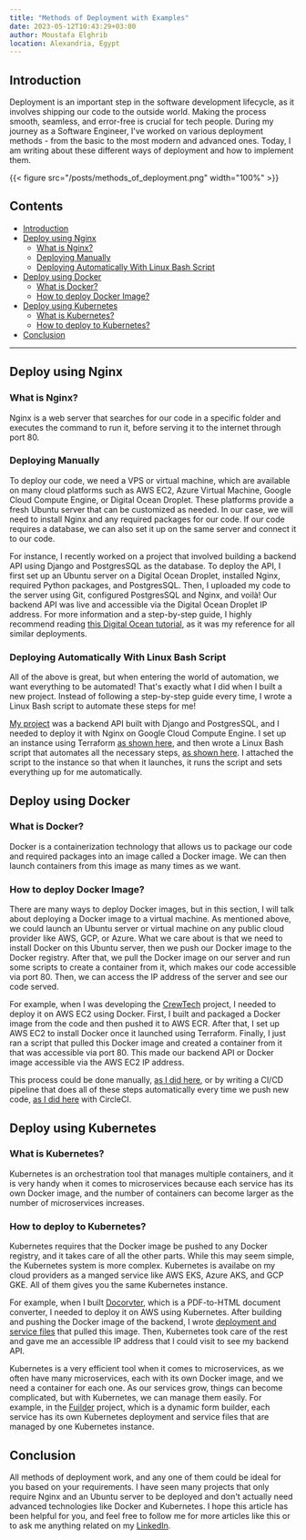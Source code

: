 ```yaml
---
title: "Methods of Deployment with Examples"
date: 2023-05-12T10:43:29+03:00
author: Moustafa Elghrib
location: Alexandria, Egypt
---
```


## Introduction
Deployment is an important step in the software development lifecycle, as it involves shipping our code to the outside world. Making the process smooth, seamless, and error-free is crucial for tech people. During my journey as a Software Engineer, I've worked on various deployment methods - from the basic to the most modern and advanced ones. Today, I am writing about these different ways of deployment and how to implement them.

{{< figure src="/posts/methods_of_deployment.png" width="100%" >}}

## Contents
- [Introduction](#introduction)
- [Deploy using Nginx](#deploy-using-nginx)
    - [What is Nginx?](#what-is-nginx)
    - [Deploying Manually](#deploying-manually)
    - [Deploying Automatically With Linux Bash Script](#deploying-automatically-with-linux-bash-script)
- [Deploy using Docker](#deploy-using-docker)
    - [What is Docker?](#what-is-docker)
    - [How to deploy Docker Image?](#how-to-deploy-docker-image)
- [Deploy using Kubernetes](#deploy-using-kubernetes)
    - [What is Kubernetes?](#what-is-kubernetes)
    - [How to deploy to Kubernetes?](#how-to-deploy-to-kubernetes)
- [Conclusion](#conclusion)

---

## Deploy using Nginx

### What is Nginx?
Nginx is a web server that searches for our code in a specific folder and executes the command to run it, before serving it to the internet through port 80.

### Deploying Manually
To deploy our code, we need a VPS or virtual machine, which are available on many cloud platforms such as AWS EC2, Azure Virtual Machine, Google Cloud Compute Engine, or Digital Ocean Droplet. These platforms provide a fresh Ubuntu server that can be customized as needed. In our case, we will need to install Nginx and any required packages for our code. If our code requires a database, we can also set it up on the same server and connect it to our code.

For instance, I recently worked on a project that involved building a backend API using Django and PostgresSQL as the database. To deploy the API, I first set up an Ubuntu server on a Digital Ocean Droplet, installed Nginx, required Python packages, and PostgresSQL. Then, I uploaded my code to the server using Git, configured PostgresSQL and Nginx, and voilà! Our backend API was live and accessible via the Digital Ocean Droplet IP address. For more information and a step-by-step guide, I highly recommend reading [this Digital Ocean tutorial](https://www.digitalocean.com/community/tutorials/how-to-set-up-django-with-postgres-nginx-and-gunicorn-on-ubuntu-22-04), as it was my reference for all similar deployments.

### Deploying Automatically With Linux Bash Script
All of the above is great, but when entering the world of automation, we want everything to be automated! That's exactly what I did when I built a new project. Instead of following a step-by-step guide every time, I wrote a Linux Bash script to automate these steps for me!

[My project](https://github.com/moustafaelghrib/scraple) was a backend API built with Django and PostgresSQL, and I needed to deploy it with Nginx on Google Cloud Compute Engine. I set up an instance using Terraform [as shown here](https://github.com/moustafaelghrib/scraple/blob/main/infrastructure/main.tf), and then wrote a Linux Bash script that automates all the necessary steps, [as shown here](https://github.com/moustafaelghrib/scraple/tree/main/infrastructure/scripts). I attached the script to the instance so that when it launches, it runs the script and sets everything up for me automatically.

## Deploy using Docker

### What is Docker?
Docker is a containerization technology that allows us to package our code and required packages into an image called a Docker image. We can then launch containers from this image as many times as we want.

### How to deploy Docker Image?
There are many ways to deploy Docker images, but in this section, I will talk about deploying a Docker image to a virtual machine. As mentioned above, we could launch an Ubuntu server or virtual machine on any public cloud provider like AWS, GCP, or Azure. What we care about is that we need to install Docker on this Ubuntu server, then we push our Docker image to the Docker registry. After that, we pull the Docker image on our server and run some scripts to create a container from it, which makes our code accessible via port 80. Then, we can access the IP address of the server and see our code served.

For example, when I was developing the [CrewTech](https://github.com/moustafaelghrib/crewtech) project, I needed to deploy it on AWS EC2 using Docker. First, I built and packaged a Docker image from the code and then pushed it to AWS ECR. After that, I set up AWS EC2 to install Docker once it launched using Terraform. Finally, I just ran a script that pulled this Docker image and created a container from it that was accessible via port 80. This made our backend API or Docker image accessible via the AWS EC2 IP address.

This process could be done manually, [as I did here](https://github.com/moustafaelghrib/crewtech#deploy-manually), or by writing a CI/CD pipeline that does all of these steps automatically every time we push new code, [as I did here](https://github.com/moustafaelghrib/crewtech/blob/main/.circleci/config.yml) with CircleCI.

## Deploy using Kubernetes

### What is Kubernetes?
Kubernetes is an orchestration tool that manages multiple containers, and it is very handy when it comes to microservices because each service has its own Docker image, and the number of containers can become larger as the number of microservices increases.

### How to deploy to Kubernetes?
Kubernetes requires that the Docker image be pushed to any Docker registry, and it takes care of all the other parts. While this may seem simple, the Kubernetes system is more complex. Kubernetes is availabe on my cloud providers as a manged service like AWS EKS, Azure AKS, and GCP GKE. All of them gives you the same Kubernetes instance.

For example, when I built [Docorvter](https://github.com/moustafaelghrib/docorvter), which is a PDF-to-HTML document converter, I needed to deploy it on AWS using Kubernetes. After building and pushing the Docker image of the backend, I wrote [deployment and service files](https://github.com/moustafaelghrib/docorvter/tree/main/kubernetes) that pulled this image. Then, Kubernetes took care of the rest and gave me an accessible IP address that I could visit to see my backend API.

Kubernetes is a very efficient tool when it comes to microservices, as we often have many microservices, each with its own Docker image, and we need a container for each one. As our services grow, things can become complicated, but with Kubernetes, we can manage them easily. For example, in the [Fuilder](https://github.com/moustafaelghrib/fuilder) project, which is a dynamic form builder, each service has its own Kubernetes deployment and service files that are managed by one Kubernetes instance.

## Conclusion
All methods of deployment work, and any one of them could be ideal for you based on your requirements. I have seen many projects that only require Nginx and an Ubuntu server to be deployed and don't actually need advanced technologies like Docker and Kubernetes. I hope this article has been helpful for you, and feel free to follow me for more articles like this or to ask me anything related on my [LinkedIn](https://linkedin.com/in/moustafaelghrib).


